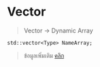 # Vector

> Vector -> Dynamic Array

```
std::vector<Type> NameArray;
```

> ข้อมูลเพิ่มเติม [คลิก](https://www.cplusplus.com/reference/vector/vector/)

